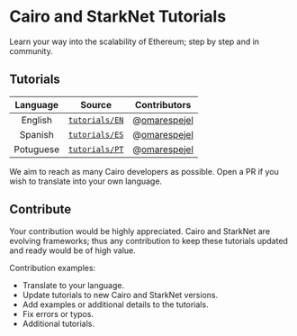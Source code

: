 # Cairo and StarkNet Tutorials

Learn your way into the scalability of Ethereum; step by step and in community. 

## Tutorials

|  Language |                                                     Source                                                     | Contributors                                    |
|:---------:|:--------------------------------------------------------------------------------------------------------------:|-------------------------------------------------|
|  English  |  [ `tutorials/EN` ](https://github.com/omarespejel/cairo-educational-toolkit/tree/main/tutorials/tutorials/EN) | @[omarespejel](https://github.com/omarespejel)  |
|  Spanish  | [ `tutorials/ES` ]( https://github.com/omarespejel/cairo-educational-toolkit/tree/main/tutorials/tutorials/ES) | @[omarespejel](https://github.com/omarespejel)  |
| Potuguese | [ `tutorials/PT` ]( https://github.com/omarespejel/cairo-educational-toolkit/tree/main/tutorials/tutorials/PT) | @[omarespejel](https://github.com/omarespejel)  |

We aim to reach as many Cairo developers as possible. Open a PR if you wish to translate into your own language.

## Contribute

Your contribution would be highly appreciated. Cairo and StarkNet are evolving frameworks; thus any contribution to keep these tutorials updated and ready would be of high value. 

Contribution examples:
* Translate to your language.
* Update tutorials to new Cairo and StarkNet versions.
* Add examples or additional details to the tutorials.
* Fix errors or typos.
* Additional tutorials.


